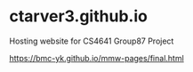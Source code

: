 # ctarver3.github.io
Hosting website for CS4641 Group87 Project

https://bmc-yk.github.io/mmw-pages/final.html
